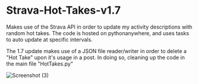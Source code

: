 # Strava-Hot-Takes-v1.7
Makes use of the Strava API in order to update my activity descriptions with random hot takes. The code is hosted on pythonanywhere, and uses tasks to auto update at specific intervals.

The 1.7 update makes use of a JSON file reader/writer in order to delete a "Hot Take" upon it's usage in a post. In doing so, cleaning up the code in the main file "HotTakes.py"

![Screenshot (3)](https://github.com/holland-cw3/Strava-Hot-Takes-v1.5/assets/101285025/906ee9a8-f574-42ec-84a5-8d501b187146)

